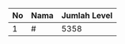 | No | Nama            | Jumlah Level |
|----|-----------------|--------------|
| 1  | #    |    5358        |
